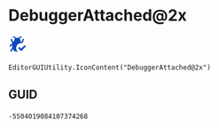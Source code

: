 # DebuggerAttached@2x
![](/img/DebuggerAttached@2x.png)

``` CSharp
EditorGUIUtility.IconContent("DebuggerAttached@2x")
```
## GUID
```
-5504019084107374268
```
